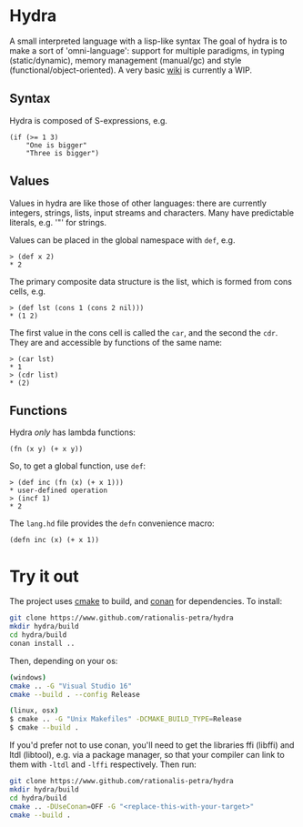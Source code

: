 # Hydra
A small interpreted language with a lisp-like syntax
The goal of hydra is to make a sort of 'omni-language': support for multiple paradigms, in typing
(static/dynamic), memory management (manual/gc) and style (functional/object-oriented).
A very basic [wiki](https://github.com/rationalis-petra/hydra/wiki) is currently a WIP.

## Syntax
Hydra is composed of S-expressions, e.g.
```
(if (>= 1 3)
    "One is bigger"
    "Three is bigger")
```

## Values
Values in hydra are like those of other languages: there are currently integers, strings, lists,
input streams and characters. Many have predictable literals, e.g. '"' for strings.

Values can be placed in the global namespace with `def`, e.g.
```
> (def x 2)
* 2
```

The primary composite data structure is the list, which is formed from cons cells, e.g.
```
> (def lst (cons 1 (cons 2 nil)))
* (1 2)
```
The first value in the cons cell is called the `car`, and the second the `cdr`. They are and accessible by functions of the same name:
```
> (car lst)
* 1
> (cdr list)
* (2)
```

## Functions

Hydra *only* has lambda functions:
```
(fn (x y) (+ x y))
```

So, to get a global function, use `def`:
```
> (def inc (fn (x) (+ x 1)))
* user-defined operation
> (incf 1)
* 2
```

The `lang.hd` file provides the `defn` convenience macro: 
```
(defn inc (x) (+ x 1))
```

# Try it out
The project uses [cmake](https://cmake.org/) to build, and [conan](https://conan.io/) for dependencies. To install:
```sh
git clone https://www.github.com/rationalis-petra/hydra
mkdir hydra/build
cd hydra/build
conan install ..
```
Then, depending on your os:
```sh
(windows)
cmake .. -G "Visual Studio 16"
cmake --build . --config Release
```
```sh
(linux, osx)
$ cmake .. -G "Unix Makefiles" -DCMAKE_BUILD_TYPE=Release
$ cmake --build .
```

If you'd prefer not to use conan, you'll need to get the libraries ffi (libffi) and ltdl (libtool), e.g. via a package manager, so that your compiler can link to them with `-ltdl` and `-lffi` respectively. Then run:
```sh
git clone https://www.github.com/rationalis-petra/hydra
mkdir hydra/build
cd hydra/build
cmake .. -DUseConan=OFF -G "<replace-this-with-your-target>"
cmake --build .
```

